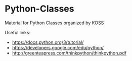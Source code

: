 # Python-Classes

Material for Python Classes organized by KOSS

Useful links: 
 - https://docs.python.org/3/tutorial/
 - https://developers.google.com/edu/python/
 - http://greenteapress.com/thinkpython/thinkpython.pdf

